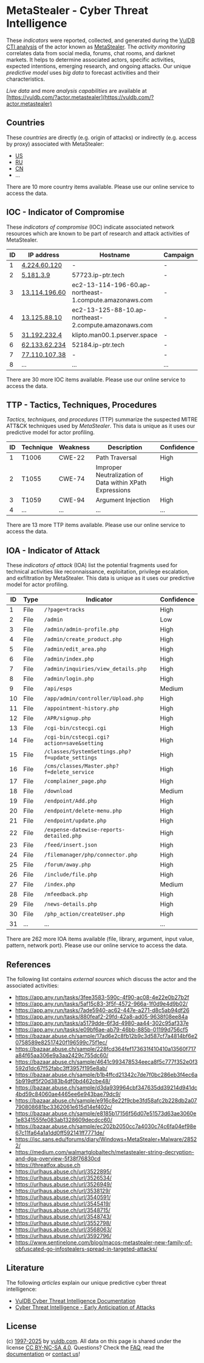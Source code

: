 # MetaStealer - Cyber Threat Intelligence

These _indicators_ were reported, collected, and generated during the [VulDB CTI analysis](https://vuldb.com/?kb.cti) of the actor known as [MetaStealer](https://vuldb.com/?actor.metastealer). The _activity monitoring_ correlates data from social media, forums, chat rooms, and darknet markets. It helps to determine associated actors, specific activities, expected intentions, emerging research, and ongoing attacks. Our unique _predictive model_ uses _big data_ to forecast activities and their characteristics.

_Live data_ and more _analysis capabilities_ are available at [https://vuldb.com/?actor.metastealer](https://vuldb.com/?actor.metastealer)

## Countries

These _countries_ are directly (e.g. origin of attacks) or indirectly (e.g. access by proxy) associated with MetaStealer:

* [US](https://vuldb.com/?country.us)
* [RU](https://vuldb.com/?country.ru)
* [CN](https://vuldb.com/?country.cn)
* ...

There are 10 more country items available. Please use our online service to access the data.

## IOC - Indicator of Compromise

These _indicators of compromise_ (IOC) indicate associated network resources which are known to be part of research and attack activities of MetaStealer.

ID | IP address | Hostname | Campaign | Confidence
-- | ---------- | -------- | -------- | ----------
1 | [4.224.60.120](https://vuldb.com/?ip.4.224.60.120) | - | - | High
2 | [5.181.3.9](https://vuldb.com/?ip.5.181.3.9) | 57723.ip-ptr.tech | - | High
3 | [13.114.196.60](https://vuldb.com/?ip.13.114.196.60) | ec2-13-114-196-60.ap-northeast-1.compute.amazonaws.com | - | Medium
4 | [13.125.88.10](https://vuldb.com/?ip.13.125.88.10) | ec2-13-125-88-10.ap-northeast-2.compute.amazonaws.com | - | Medium
5 | [31.192.232.4](https://vuldb.com/?ip.31.192.232.4) | klipto.man00.1.pserver.space | - | High
6 | [62.133.62.234](https://vuldb.com/?ip.62.133.62.234) | 52184.ip-ptr.tech | - | High
7 | [77.110.107.38](https://vuldb.com/?ip.77.110.107.38) | - | - | High
8 | ... | ... | ... | ...

There are 30 more IOC items available. Please use our online service to access the data.

## TTP - Tactics, Techniques, Procedures

_Tactics, techniques, and procedures_ (TTP) summarize the suspected MITRE ATT&CK techniques used by _MetaStealer_. This data is unique as it uses our predictive model for actor profiling.

ID | Technique | Weakness | Description | Confidence
-- | --------- | -------- | ----------- | ----------
1 | T1006 | CWE-22 | Path Traversal | High
2 | T1055 | CWE-74 | Improper Neutralization of Data within XPath Expressions | High
3 | T1059 | CWE-94 | Argument Injection | High
4 | ... | ... | ... | ...

There are 13 more TTP items available. Please use our online service to access the data.

## IOA - Indicator of Attack

These _indicators of attack_ (IOA) list the potential fragments used for technical activities like reconnaissance, exploitation, privilege escalation, and exfiltration by MetaStealer. This data is unique as it uses our predictive model for actor profiling.

ID | Type | Indicator | Confidence
-- | ---- | --------- | ----------
1 | File | `/?page=tracks` | High
2 | File | `/admin` | Low
3 | File | `/admin/admin-profile.php` | High
4 | File | `/admin/create_product.php` | High
5 | File | `/admin/edit_area.php` | High
6 | File | `/admin/index.php` | High
7 | File | `/admin/inquiries/view_details.php` | High
8 | File | `/admin/login.php` | High
9 | File | `/api/esps` | Medium
10 | File | `/app/admin/controller/Upload.php` | High
11 | File | `/appointment-history.php` | High
12 | File | `/APR/signup.php` | High
13 | File | `/cgi-bin/cstecgi.cgi` | High
14 | File | `/cgi-bin/cstecgi.cgi?action=save&setting` | High
15 | File | `/classes/SystemSettings.php?f=update_settings` | High
16 | File | `/cms/classes/Master.php?f=delete_service` | High
17 | File | `/complainer_page.php` | High
18 | File | `/download` | Medium
19 | File | `/endpoint/Add.php` | High
20 | File | `/endpoint/delete-menu.php` | High
21 | File | `/endpoint/update.php` | High
22 | File | `/expense-datewise-reports-detailed.php` | High
23 | File | `/feed/insert.json` | High
24 | File | `/filemanager/php/connector.php` | High
25 | File | `/forum/away.php` | High
26 | File | `/include/file.php` | High
27 | File | `/index.php` | Medium
28 | File | `/mfeedback.php` | High
29 | File | `/news-details.php` | High
30 | File | `/php_action/createUser.php` | High
31 | ... | ... | ...

There are 262 more IOA items available (file, library, argument, input value, pattern, network port). Please use our online service to access the data.

## References

The following list contains _external sources_ which discuss the actor and the associated activities:

* https://app.any.run/tasks/3fee3583-590c-4f90-ac08-4e22e0b27b2f
* https://app.any.run/tasks/5af15c83-3f5f-4572-966a-1f0d9e4d9b02/
* https://app.any.run/tasks/7ade5940-ac62-447e-a271-d8c5ab94df26
* https://app.any.run/tasks/880feaf2-29fd-42a8-ad05-9638f08ee84a
* https://app.any.run/tasks/a5179dde-6f3d-4980-aa44-302c95af337e
* https://app.any.run/tasks/e09bf6ae-ab79-46bb-885b-01199d756cf5
* https://bazaar.abuse.ch/sample/17ad6e2c8fb12b9c3d587cf7a4814bf6e20758589e82517420f196599c75f1ec/
* https://bazaar.abuse.ch/sample/228fcd364fef173631f410410a13560f717a84f65aa306e9a3aa2429c755dc60/
* https://bazaar.abuse.ch/sample/4641c993478534eeca8f5c777f352e0f3592d1dc67f52fabc3ff3957f195e8ab/
* https://bazaar.abuse.ch/sample/b1b4ffcd21342c7de7f0bc286eb3f4ec6a5b919df5f20d383b4df0bd462cbe48/
* https://bazaar.abuse.ch/sample/d3da939964cbf347635dd39214d941dc4bd59c84060ae4465ee6e943bae79dc9/
* https://bazaar.abuse.ch/sample/e916c8e22f9cbe3fd58afc2b228db2a07790808681bc3362061e615d14ef402c/
* https://bazaar.abuse.ch/sample/e8185b17156f56d07e51573d63ae3060e1e8341555fe083ab1328609decdcc60/
* https://bazaar.abuse.ch/sample/ec202b2050cc7a4030c74c6fa04ef98e67c11fa64a1a1dd0ff592141ff7771de/
* https://isc.sans.edu/forums/diary/Windows+MetaStealer+Malware/28522/
* https://medium.com/walmartglobaltech/metastealer-string-decryption-and-dga-overview-5f38f76830cd
* https://threatfox.abuse.ch
* https://urlhaus.abuse.ch/url/3522895/
* https://urlhaus.abuse.ch/url/3526534/
* https://urlhaus.abuse.ch/url/3526949/
* https://urlhaus.abuse.ch/url/3538129/
* https://urlhaus.abuse.ch/url/3540591/
* https://urlhaus.abuse.ch/url/3545419/
* https://urlhaus.abuse.ch/url/3548715/
* https://urlhaus.abuse.ch/url/3548743/
* https://urlhaus.abuse.ch/url/3552798/
* https://urlhaus.abuse.ch/url/3568063/
* https://urlhaus.abuse.ch/url/3592796/
* https://www.sentinelone.com/blog/macos-metastealer-new-family-of-obfuscated-go-infostealers-spread-in-targeted-attacks/

## Literature

The following _articles_ explain our unique predictive cyber threat intelligence:

* [VulDB Cyber Threat Intelligence Documentation](https://vuldb.com/?kb.cti)
* [Cyber Threat Intelligence - Early Anticipation of Attacks](https://www.scip.ch/en/?labs.20201022)

## License

(c) [1997-2025](https://vuldb.com/?kb.changelog) by [vuldb.com](https://vuldb.com/?kb.about). All data on this page is shared under the license [CC BY-NC-SA 4.0](https://creativecommons.org/licenses/by-nc-sa/4.0/). Questions? Check the [FAQ](https://vuldb.com/?kb.faq), read the [documentation](https://vuldb.com/?kb) or [contact us](https://vuldb.com/?contact)!

